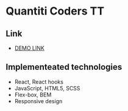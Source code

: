 # Quantiti Coders TT

## Link
- [DEMO LINK](https://vadym-mishchenko.github.io/my-app/)

## Implementeated technologies
- React, React hooks
- JavaScript, HTML5, SCSS 
- Flex-box, BEM
- Responsive design